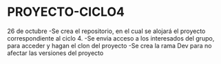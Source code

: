 # PROYECTO-CICLO4

26 de octubre
-Se crea el repositorio, en el cual se alojará el proyecto correspondiente al ciclo 4.
-Se envia acceso a los interesados del grupo, para acceder y hagan el clon del proyecto
-Se crea la rama Dev para no afectar las versiones del proyecto
